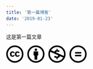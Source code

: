 ```yaml
---
title: '第一篇博客'
date: '2019-01-23'
---
```


这是第一篇文章  


[![版权声明](/images/creativecommons-cc.svg)](https://creativecommons.org/licenses/by-nc-nd/4.0/)